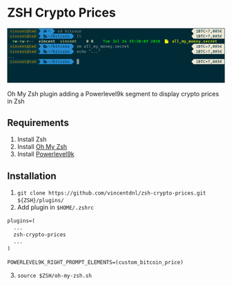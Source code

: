 # ZSH Crypto Prices

![ZSH Crypto Prices screenshot](screenshot.png)

Oh My Zsh plugin adding a Powerlevel9k segment to display crypto prices in Zsh

## Requirements

1. Install Zsh
2. Install [Oh My Zsh](https://ohmyz.sh/)
3. Install [Powerlevel9k](https://github.com/bhilburn/powerlevel9k)

## Installation

1. `git clone https://github.com/vincentdnl/zsh-crypto-prices.git ${ZSH}/plugins/`
2. Add plugin in `$HOME/.zshrc`
```
plugins=(
  ...
  zsh-crypto-prices
  ...
)

POWERLEVEL9K_RIGHT_PROMPT_ELEMENTS=(custom_bitcoin_price)
```
3. `source $ZSH/oh-my-zsh.sh`
